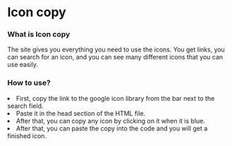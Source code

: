 # Icon copy

### What is Icon copy
The site gives you everything you need to use the icons. You get links, you can search for an icon, and you can see many different icons that you can use easily.
### How to use?

<li>First, copy the link to the google icon library from the bar next to the search field.
<li>Paste it in the head section of the HTML file.
<li>After that, you can copy any icon by clicking on it when it is blue.
<li>After that, you can paste the copy into the code and you will get a finished icon.

#### 